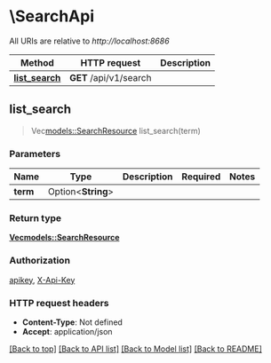 # \SearchApi

All URIs are relative to *http://localhost:8686*

Method | HTTP request | Description
------------- | ------------- | -------------
[**list_search**](SearchApi.md#list_search) | **GET** /api/v1/search | 



## list_search

> Vec<models::SearchResource> list_search(term)


### Parameters


Name | Type | Description  | Required | Notes
------------- | ------------- | ------------- | ------------- | -------------
**term** | Option<**String**> |  |  |

### Return type

[**Vec<models::SearchResource>**](SearchResource.md)

### Authorization

[apikey](../README.md#apikey), [X-Api-Key](../README.md#X-Api-Key)

### HTTP request headers

- **Content-Type**: Not defined
- **Accept**: application/json

[[Back to top]](#) [[Back to API list]](../README.md#documentation-for-api-endpoints) [[Back to Model list]](../README.md#documentation-for-models) [[Back to README]](../README.md)

